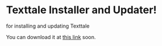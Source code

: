 # Texttale Installer and Updater!

for installing and updating Texttale

You can download it at [this link](http://texttale.ga/installer) soon.
